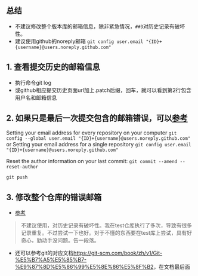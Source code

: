 ## 总结
- 不建议修改整个版本库的邮箱信息，除非紧急情况，`##3`对历史记录有破坏性。
- 建议使用github的noreply邮箱
`git config user.email "{ID}+{username}@users.noreply.github.com"`

## 1. 查看提交历史的邮箱信息
- 执行命令git log
- 或github相应提交历史页面url加上.patch后缀，回车，就可以看到第2行包含用户名和邮箱信息

## 2. 如果只是最后一次提交包含的邮箱错误，可以[参考](https://stackoverflow.com/questions/43863522/your-push-would-publish-a-private-email-address-error)

Setting your email address for every repository on your computer
`git config --global user.email "{ID}+{username}@users.noreply.github.com"`
or Setting your email address for a single repository
`git config user.email "{ID}+{username}@users.noreply.github.com"`

Reset the author information on your last commit:
`git commit --amend --reset-author`

`git push`

## 3. 修改整个仓库的错误邮箱
- [参考](https://help.github.com/en/articles/changing-author-info)
> 不建议使用，对历史记录有破坏性。我在test仓库执行了多次，导致有很多记录重复。不过尝试一下也好。对于不懂的东西要在test库上尝试，具有好奇心，勤动手没问题。告一段落。
- 还可以参考git的对应文档<https://git-scm.com/book/zh/v1/Git-%E5%B7%A5%E5%85%B7-%E9%87%8D%E5%86%99%E5%8E%86%E5%8F%B2>，在文档最后面



